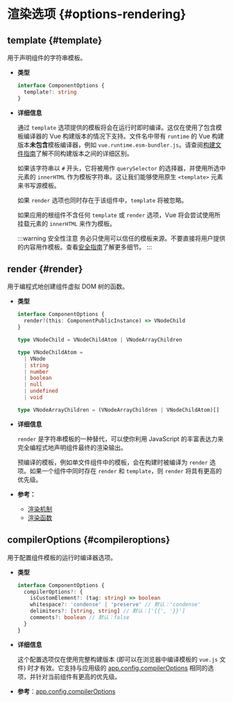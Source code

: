 # 渲染选项 {#options-rendering}

## template {#template}

用于声明组件的字符串模板。

- **类型**

  ```ts
  interface ComponentOptions {
    template?: string
  }
  ```

- **详细信息**

  通过 `template` 选项提供的模板将会在运行时即时编译。这仅在使用了包含模板编译器的 Vue 构建版本的情况下支持。文件名中带有 `runtime` 的 Vue 构建版本**未包含**模板编译器，例如 `vue.runtime.esm-bundler.js`。请查阅[构建文件指南](https://github.com/vuejs/core/tree/main/packages/vue#which-dist-file-to-use)了解不同构建版本之间的详细区别。

  如果该字符串以 `#` 开头，它将被用作 `querySelector` 的选择器，并使用所选中元素的 `innerHTML` 作为模板字符串。这让我们能够使用原生 `<template>` 元素来书写源模板。

  如果 `render` 选项也同时存在于该组件中，`template` 将被忽略。

  如果应用的根组件不含任何 `template` 或 `render` 选项，Vue 将会尝试使用所挂载元素的 `innerHTML` 来作为模板。

  :::warning 安全性注意
  务必只使用可以信任的模板来源。不要直接将用户提供的内容用作模板。查看[安全指南](/guide/best-practices/security.html#rule-no-1-never-use-non-trusted-templates)了解更多细节。
  :::

## render {#render}

用于编程式地创建组件虚拟 DOM 树的函数。

- **类型**

  ```ts
  interface ComponentOptions {
    render?(this: ComponentPublicInstance) => VNodeChild
  }

  type VNodeChild = VNodeChildAtom | VNodeArrayChildren

  type VNodeChildAtom =
    | VNode
    | string
    | number
    | boolean
    | null
    | undefined
    | void

  type VNodeArrayChildren = (VNodeArrayChildren | VNodeChildAtom)[]
  ```

- **详细信息**

  `render` 是字符串模板的一种替代，可以使你利用 JavaScript 的丰富表达力来完全编程式地声明组件最终的渲染输出。

  预编译的模板，例如单文件组件中的模板，会在构建时被编译为 `render` 选项。如果一个组件中同时存在 `render` 和 `template`，则 `render` 将具有更高的优先级。

- **参考：**
  - [渲染机制](/guide/extras/rendering-mechanism.html)
  - [渲染函数](/guide/extras/render-function.html)

## compilerOptions {#compileroptions}

用于配置组件模板的运行时编译器选项。

- **类型**

  ```ts
  interface ComponentOptions {
    compilerOptions?: {
      isCustomElement?: (tag: string) => boolean
      whitespace?: 'condense' | 'preserve' // 默认：'condense'
      delimiters?: [string, string] // 默认：['{{', '}}']
      comments?: boolean // 默认：false
    }
  }
  ```

- **详细信息**

  这个配置选项仅在使用完整构建版本 (即可以在浏览器中编译模板的 `vue.js` 文件) 时才有效。它支持与应用级的 [app.config.compilerOptions](/api/application.html#app-config-compileroptions) 相同的选项，并针对当前组件有更高的优先级。

- **参考**：[app.config.compilerOptions](/api/application.html#app-config-compileroptions)
